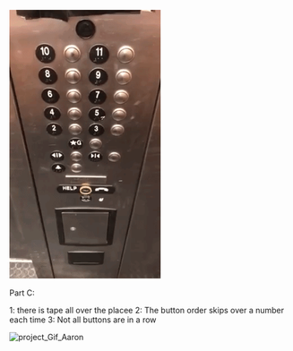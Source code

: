 ![Elevator_Gif_Aaron](https://github.com/AaronPingo96/Human-Computer-Interaction/blob/master/hw1.elevator.gif)



Part C:

1: there is tape all over the placee 
2: The button order skips over a number each time
3: Not all buttons are in a row



![project_Gif_Aaron](https://github.com/AaronPingo96/hw1.2.Pingo/blob/master/hw1.2.Pingo.gif)




